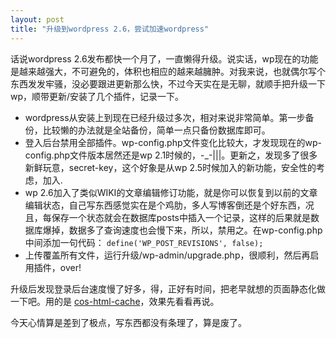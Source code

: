```yaml
---
layout: post
title: "升级到wordpress 2.6，尝试加速wordpress"
---
```


话说wordpress 2.6发布都快一个月了，一直懒得升级。说实话，wp现在的功能是越来越强大，不可避免的，体积也相应的越来越臃肿。对我来说，也就偶尔写个东西发发牢骚，没必要跟进更新那么快，不过今天实在是无聊，就顺手把升级一下wp，顺带更新/安装了几个插件，记录一下。

* wordpress从安装上到现在已经升级过多次，相对来说非常简单。第一步备份，比较懒的办法就是全站备份，简单一点只备份数据库即可。
* 登入后台禁用全部插件。wp-config.php文件变化比较大，才发现现在的wp-config.php文件版本居然还是wp 2.1时候的，-_-|||。更新之，发现多了很多新鲜玩意，secret-key，这个好象是从wp 2.5时候加入的新功能，安全性的考虑，加入.
* wp 2.6加入了类似WIKI的文章编辑修订功能，就是你可以恢复到以前的文章编辑状态，自己写东西感觉实在是个鸡肋，多人写博客倒还是个好东西，况且，每保存一个状态就会在数据库posts中插入一个记录，这样的后果就是数据库爆掉，数据多了查询速度也会慢下来，所以，禁用之。在wp-config.php中间添加一句代码： `define('WP_POST_REVISIONS', false);`
* 上传覆盖所有文件，运行升级/wp-admin/upgrade.php，很顺利，然后再启用插件，over!

升级后发现登录后台速度慢了好多，得，正好有时间，把老早就想的页面静态化做一下吧。用的是 [cos-html-cache](http://www.storyday.com/tag/cos-html-cache)，效果先看看再说。

今天心情算是差到了极点，写东西都没有条理了，算是废了。
